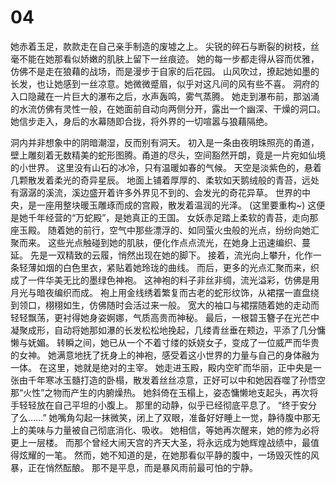 # 04


她赤着玉足，款款走在自己亲手制造的废墟之上。
尖锐的碎石与断裂的树枝，丝毫不能在她那看似娇嫩的肌肤上留下一丝痕迹。
她的每一步都走得从容而优雅，仿佛不是走在狼藉的战场，而是漫步于自家的后花园。
山风吹过，撩起她如墨的长发，也让她感到一丝凉意。她微微蹙眉，似乎对这凡间的风有些不喜。
洞府的入口隐藏在一片巨大的瀑布之后，水声轰鸣，雾气蒸腾。
她走到瀑布前，那汹涌的水流仿佛有灵性一般，在她面前自动向两侧分开，露出一个幽深、干燥的洞口。
她信步走入，身后的水幕随即合拢，将外界的一切喧嚣与狼藉隔绝。

洞内并非想象中的阴暗潮湿，反而别有洞天。
初入是一条由夜明珠照亮的甬道，壁上雕刻着无数精美的蛇形图腾。甬道的尽头，空间豁然开朗，竟是一片宛如仙境的小世界。
这里没有山石的冰冷，只有温暖如春的气候。
天空是淡紫色的，悬着几颗散发着柔光的奇异星辰。
地面上铺着厚厚的、柔软如天鹅绒般的青苔，远处有潺潺的溪流，溪边盛开着许多外界见不到的、会发光的奇花异草。
世界的中央，是一座用整块暖玉雕琢而成的宫殿，散发着温润的光泽。
(这里要重构~)
这便是她千年经营的“万蛇殿”，是她真正的王国。
女妖赤足踏上柔软的青苔，走向那座玉殿。
随着她的前行，空气中那些漂浮的、如同萤火虫般的光点，纷纷向她汇聚而来。
这些光点触碰到她的肌肤，便化作点点流光，在她身上迅速编织、蔓延。
先是一双精致的云履，悄然出现在她的脚下。
接着，流光向上攀升，化作一条轻薄如烟的白色里衣，紧贴着她玲珑的曲线。
而后，更多的光点汇聚而来，织成了一件华美无比的墨绿色神袍。
这神袍的料子非丝非绸，流光溢彩，仿佛是用月光与暗夜编织而成。
袍上用金线绣着繁复而古老的蛇形纹饰，从裙摆一直盘绕到领口，栩栩如生，仿佛随时会活过来一般。
宽大的袖口与裙摆随着她的走动而轻轻飘荡，更衬得她身姿婀娜，气质高贵而神秘。
最后，一根碧玉簪子在光芒中凝聚成形，自动将她那如瀑的长发松松地挽起，几缕青丝垂在颊边，平添了几分慵懒与妩媚。
转瞬之间，她已从一个不着寸缕的妖娆女子，变成了一位威严而华贵的女神。
她满意地抚了抚身上的神袍，感受着这小世界的力量与自己的身体融为一体。
在这里，她就是绝对的主宰。
她走进玉殿，殿内空旷而华丽，正中央是一张由千年寒冰玉髓打造的卧榻，散发着丝丝凉意，正好可以中和她因吞噬了孙悟空那“火性”之物而产生的内腑燥热。
她斜倚在玉榻上，姿态慵懒地支起头，再次将手轻轻放在自己平坦的小腹上。
那里的动静，似乎已经彻底平息了。
“终于安分了么……”
她嘴角勾起一抹微笑，闭上了双眼，准备好好睡上一觉，静待腹中那无上的美味与力量被自己彻底消化、吸收。
她相信，等她再次醒来，她的修为必将更上一层楼。
而那个曾经大闹天宫的齐天大圣，将永远成为她辉煌战绩中，最值得炫耀的一笔。
然而，她不知道的是，在她那看似平静的腹中，一场毁灭性的风暴，正在悄然酝酿。
那不是平息，而是暴风雨前最可怕的宁静。